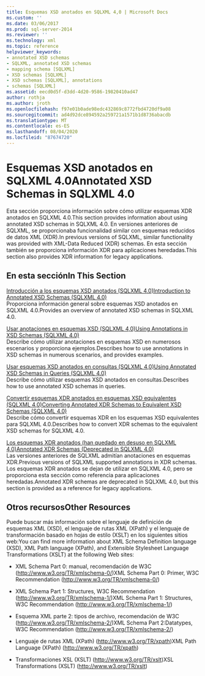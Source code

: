 ```yaml
---
title: Esquemas XSD anotados en SQLXML 4,0 | Microsoft Docs
ms.custom: ''
ms.date: 03/06/2017
ms.prod: sql-server-2014
ms.reviewer: ''
ms.technology: xml
ms.topic: reference
helpviewer_keywords:
- annotated XSD schemas
- SQLXML, annotated XSD schemas
- mapping schema [SQLXML]
- XSD schemas [SQLXML]
- XSD schemas [SQLXML], annotations
- schemas [SQLXML]
ms.assetid: eecd0d5f-d3dd-4d20-9586-19820410ad47
author: rothja
ms.author: jroth
ms.openlocfilehash: f97e01b0ade98edc432869c8772fbd4720df9a08
ms.sourcegitcommit: ad4d92dce894592a259721a1571b1d8736abacdb
ms.translationtype: MT
ms.contentlocale: es-ES
ms.lasthandoff: 08/04/2020
ms.locfileid: "87674720"
---
```

# <a name="annotated-xsd-schemas-in-sqlxml-40"></a><span data-ttu-id="6c388-102">Esquemas XSD anotados en SQLXML 4.0</span><span class="sxs-lookup"><span data-stu-id="6c388-102">Annotated XSD Schemas in SQLXML 4.0</span></span>
  <span data-ttu-id="6c388-103">Esta sección proporciona información sobre cómo utilizar esquemas XDR anotados en SQLXML 4.0.</span><span class="sxs-lookup"><span data-stu-id="6c388-103">This section provides information about using annotated XSD schemas in SQLXML 4.0.</span></span> <span data-ttu-id="6c388-104">En versiones anteriores de SQLXML, se proporcionaba funcionalidad similar con esquemas reducidos de datos XML (XDR).</span><span class="sxs-lookup"><span data-stu-id="6c388-104">In previous versions of SQLXML, similar functionality was provided with XML-Data Reduced (XDR) schemas.</span></span> <span data-ttu-id="6c388-105">En esta sección también se proporciona información XDR para aplicaciones heredadas.</span><span class="sxs-lookup"><span data-stu-id="6c388-105">This section also provides XDR information for legacy applications.</span></span>  
  
## <a name="in-this-section"></a><span data-ttu-id="6c388-106">En esta sección</span><span class="sxs-lookup"><span data-stu-id="6c388-106">In This Section</span></span>  
 [<span data-ttu-id="6c388-107">Introducción a los esquemas XSD anotados &#40;SQLXML 4,0&#41;</span><span class="sxs-lookup"><span data-stu-id="6c388-107">Introduction to Annotated XSD Schemas &#40;SQLXML 4.0&#41;</span></span>](introduction-to-annotated-xsd-schemas-sqlxml-4-0.md)  
 <span data-ttu-id="6c388-108">Proporciona información general sobre esquemas XSD anotados en SQLXML 4.0.</span><span class="sxs-lookup"><span data-stu-id="6c388-108">Provides an overview of annotated XSD schemas in SQLXML 4.0.</span></span>  
  
 [<span data-ttu-id="6c388-109">Usar anotaciones en esquemas XSD &#40;SQLXML 4,0&#41;</span><span class="sxs-lookup"><span data-stu-id="6c388-109">Using Annotations in XSD Schemas &#40;SQLXML 4.0&#41;</span></span>](../../sqlxml-annotated-xsd-schemas-using/using-annotations-in-xsd-schemas-sqlxml-4-0.md)  
 <span data-ttu-id="6c388-110">Describe cómo utilizar anotaciones en esquemas XSD en numerosos escenarios y proporciona ejemplos.</span><span class="sxs-lookup"><span data-stu-id="6c388-110">Describes how to use annotations in XSD schemas in numerous scenarios, and provides examples.</span></span>  
  
 [<span data-ttu-id="6c388-111">Usar esquemas XSD anotados en consultas &#40;SQLXML 4,0&#41;</span><span class="sxs-lookup"><span data-stu-id="6c388-111">Using Annotated XSD Schemas in Queries &#40;SQLXML 4.0&#41;</span></span>](using-annotated-xsd-schemas-in-queries-sqlxml-4-0.md)  
 <span data-ttu-id="6c388-112">Describe cómo utilizar esquemas XSD anotados en consultas.</span><span class="sxs-lookup"><span data-stu-id="6c388-112">Describes how to use annotated XSD schemas in queries.</span></span>  
  
 [<span data-ttu-id="6c388-113">Convertir esquemas XDR anotados en esquemas XSD equivalentes &#40;SQLXML 4,0&#41;</span><span class="sxs-lookup"><span data-stu-id="6c388-113">Converting Annotated XDR Schemas to Equivalent XSD Schemas &#40;SQLXML 4.0&#41;</span></span>](converting-annotated-xdr-schemas-to-equivalent-xsd-schemas-sqlxml-4-0.md)  
 <span data-ttu-id="6c388-114">Describe cómo convertir esquemas XDR en los esquemas XSD equivalentes para SQLXML 4.0.</span><span class="sxs-lookup"><span data-stu-id="6c388-114">Describes how to convert XDR schemas to the equivalent XSD schemas for SQLXML 4.0.</span></span>  
  
 [<span data-ttu-id="6c388-115">Los esquemas XDR anotados &#40;han quedado en desuso en SQLXML 4,0&#41;</span><span class="sxs-lookup"><span data-stu-id="6c388-115">Annotated XDR Schemas &#40;Deprecated in SQLXML 4.0&#41;</span></span>](annotated-xdr-schemas-deprecated-in-sqlxml-4-0.md)  
 <span data-ttu-id="6c388-116">Las versiones anteriores de SQLXML admitían anotaciones en esquemas XDR.</span><span class="sxs-lookup"><span data-stu-id="6c388-116">Previous versions of SQLXML supported annotations in XDR schemas.</span></span> <span data-ttu-id="6c388-117">Los esquemas XDR anotados se dejan de utilizar en SQLXML 4.0, pero se proporciona esta sección como referencia para aplicaciones heredadas.</span><span class="sxs-lookup"><span data-stu-id="6c388-117">Annotated XDR schemas are deprecated in SQLXML 4.0, but this section is provided as a reference for legacy applications.</span></span>  
  
## <a name="other-resources"></a><span data-ttu-id="6c388-118">Otros recursos</span><span class="sxs-lookup"><span data-stu-id="6c388-118">Other Resources</span></span>  
 <span data-ttu-id="6c388-119">Puede buscar más información sobre el lenguaje de definición de esquemas XML (XSD), el lenguaje de rutas XML (XPath) y el lenguaje de transformación basado en hojas de estilo (XSLT) en los siguientes sitios web:</span><span class="sxs-lookup"><span data-stu-id="6c388-119">You can find more information about XML Schema Definition language (XSD), XML Path language (XPath), and Extensible Stylesheet Language Transformations (XSLT) at the following Web sites:</span></span>  
  
-   <span data-ttu-id="6c388-120">XML Schema Part 0: manual, recomendación de W3C (http://www.w3.org/TR/xmlschema-0/)</span><span class="sxs-lookup"><span data-stu-id="6c388-120">XML Schema Part 0: Primer, W3C Recommendation (http://www.w3.org/TR/xmlschema-0/)</span></span>  
  
-   <span data-ttu-id="6c388-121">XML Schema Part 1: Structures, W3C Recommendation (http://www.w3.org/TR/xmlschema-1/)</span><span class="sxs-lookup"><span data-stu-id="6c388-121">XML Schema Part 1: Structures, W3C Recommendation (http://www.w3.org/TR/xmlschema-1/)</span></span>  
  
-   <span data-ttu-id="6c388-122">Esquema XML parte 2: tipos de archivo, recomendación de W3C (http://www.w3.org/TR/xmlschema-2/)</span><span class="sxs-lookup"><span data-stu-id="6c388-122">XML Schema Part 2:Datatypes, W3C Recommendation (http://www.w3.org/TR/xmlschema-2/)</span></span>  
  
-   <span data-ttu-id="6c388-123">Lenguaje de rutas XML (XPath) (http://www.w3.org/TR/xpath)</span><span class="sxs-lookup"><span data-stu-id="6c388-123">XML Path Language (XPath) (http://www.w3.org/TR/xpath)</span></span>  
  
-   <span data-ttu-id="6c388-124">Transformaciones XSL (XSLT) (http://www.w3.org/TR/xslt)</span><span class="sxs-lookup"><span data-stu-id="6c388-124">XSL Transformations (XSLT) (http://www.w3.org/TR/xslt)</span></span>  
  
  
